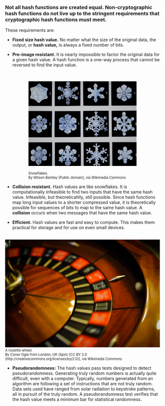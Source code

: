 ### Not all hash functions are created equal.  Non-cryptographic hash functions do not live up to the stringent requirements that cryptographic hash functions must meet. 

These requirements are: 

- **Fixed size hash value.** No matter what the size of the original data, the output, or **hash value,** is always a fixed number of bits.

- **Pre-image resistant.** It is nearly impossible to factor the original data for a given hash value.  A hash function is a one-way process that cannot be reversed to find the input value.


<br>
<figure class="snippetimg" style="margin: 0 auto;width:70%">

  <img src=".guides/img/SnowflakesWilsonBentley.jpg" alt="Public key cryptography inventors Whitfield Diffie and Martin Hellman. . *Source: Whitfield Diffie photo by Mary Holzer licensed under CC-BY and Martin Hellman originated from Martin Hellman licensed under GFDL.*
">
  <figcaption style="font-size: 0.8em; text-align: left;">Snowflakes. 
</br>
 By Wilson Bentley [Public domain], via Wikimedia Commons</figcaption>
</figure>

- **Collision resistant.** Hash values are like snowflakes. It is computationally infeasible  to find two inputs that have the same hash value. Infeasible, but theoreticahlly, still possible.  Since hash functions map long input values to a shorter compressed value, it is theoretically possible for sequences of bits to map to the same hash value. A **collision** occurs when two messages that have the same hash value.

- **Efficient.** Hash values are fast and easy to compute.  This makes them practical for storage and for use on even small devices.


<br>
<figure class="snippetimg" style="margin: 0 auto;width:100%">
  <img src=".guides/img/Roulette.jpg" alt="Public key cryptography inventors Whitfield Diffie and Martin Hellman. . *Source: Whitfield Diffie photo by Mary Holzer licensed under CC-BY and Martin Hellman originated from Martin Hellman licensed under GFDL.*
">
  <figcaption style="font-size: 0.8em; text-align: left;">A roulette wheel. 
</br>
 By Conor Ogle from London, UK (Spin) [CC BY 2.0 (http://creativecommons.org/licenses/by/2.0)], via Wikimedia Commons</figcaption>
</figure>


- **Pseudorandomness:** The hash values pass tests designed to detect pseudorandomness. Generating truly random numbers is actually quite difficult, even with a computer. Typically, numbers generated from an algorithm are following a set of instructions that are not truly random. Data sets used have ranged from solar radiation to keystroke patterns, all in pursuit of the truly random.  A pseudorandomness test verifies that the hash value meets a minimum bar for statistical randomness. 



